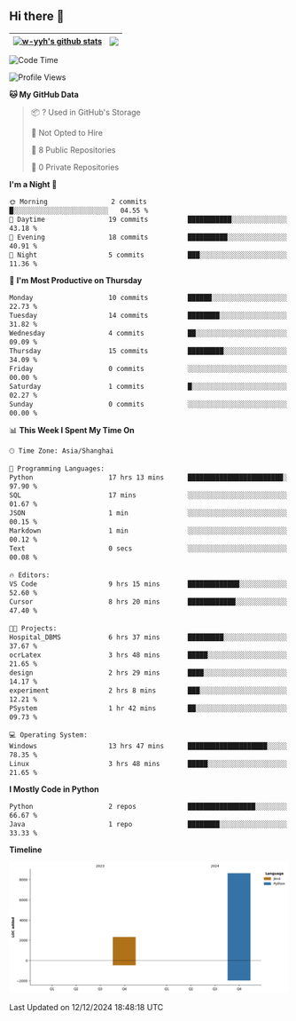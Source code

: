 ## Hi there 👋


| <a href="https://github.com/anuraghazra/github-readme-stats"><img align="center" src="https://github-readme-stats.vercel.app/api?username=w-yyh&show_icons=true&include_all_commits=true&hide_border=true" alt="w-yyh's github stats" /></a> | <a href="https://github.com/anuraghazra/github-readme-stats"><img align="center" src="https://github-readme-stats.vercel.app/api/top-langs/?username=w-yyh&layout=compact&hide_border=true" /></a> |
| ------------- | ------------- |

<!--START_SECTION:waka-->
![Code Time](http://img.shields.io/badge/Code%20Time-17%20hrs%2035%20mins-blue)

![Profile Views](http://img.shields.io/badge/Profile%20Views-2-blue)

**🐱 My GitHub Data** 

> 📦 ? Used in GitHub's Storage 
 > 
> 🚫 Not Opted to Hire
 > 
> 📜 8 Public Repositories 
 > 
> 🔑 0 Private Repositories 
 > 
**I'm a Night 🦉** 

```text
🌞 Morning                2 commits           █░░░░░░░░░░░░░░░░░░░░░░░░   04.55 % 
🌆 Daytime                19 commits          ███████████░░░░░░░░░░░░░░   43.18 % 
🌃 Evening                18 commits          ██████████░░░░░░░░░░░░░░░   40.91 % 
🌙 Night                  5 commits           ███░░░░░░░░░░░░░░░░░░░░░░   11.36 % 
```
📅 **I'm Most Productive on Thursday** 

```text
Monday                   10 commits          ██████░░░░░░░░░░░░░░░░░░░   22.73 % 
Tuesday                  14 commits          ████████░░░░░░░░░░░░░░░░░   31.82 % 
Wednesday                4 commits           ██░░░░░░░░░░░░░░░░░░░░░░░   09.09 % 
Thursday                 15 commits          █████████░░░░░░░░░░░░░░░░   34.09 % 
Friday                   0 commits           ░░░░░░░░░░░░░░░░░░░░░░░░░   00.00 % 
Saturday                 1 commits           █░░░░░░░░░░░░░░░░░░░░░░░░   02.27 % 
Sunday                   0 commits           ░░░░░░░░░░░░░░░░░░░░░░░░░   00.00 % 
```


📊 **This Week I Spent My Time On** 

```text
🕑︎ Time Zone: Asia/Shanghai

💬 Programming Languages: 
Python                   17 hrs 13 mins      ████████████████████████░   97.90 % 
SQL                      17 mins             ░░░░░░░░░░░░░░░░░░░░░░░░░   01.67 % 
JSON                     1 min               ░░░░░░░░░░░░░░░░░░░░░░░░░   00.15 % 
Markdown                 1 min               ░░░░░░░░░░░░░░░░░░░░░░░░░   00.12 % 
Text                     0 secs              ░░░░░░░░░░░░░░░░░░░░░░░░░   00.08 % 

🔥 Editors: 
VS Code                  9 hrs 15 mins       █████████████░░░░░░░░░░░░   52.60 % 
Cursor                   8 hrs 20 mins       ████████████░░░░░░░░░░░░░   47.40 % 

🐱‍💻 Projects: 
Hospital_DBMS            6 hrs 37 mins       █████████░░░░░░░░░░░░░░░░   37.67 % 
ocrLatex                 3 hrs 48 mins       █████░░░░░░░░░░░░░░░░░░░░   21.65 % 
design                   2 hrs 29 mins       ████░░░░░░░░░░░░░░░░░░░░░   14.17 % 
experiment               2 hrs 8 mins        ███░░░░░░░░░░░░░░░░░░░░░░   12.21 % 
PSystem                  1 hr 42 mins        ██░░░░░░░░░░░░░░░░░░░░░░░   09.73 % 

💻 Operating System: 
Windows                  13 hrs 47 mins      ████████████████████░░░░░   78.35 % 
Linux                    3 hrs 48 mins       █████░░░░░░░░░░░░░░░░░░░░   21.65 % 
```

**I Mostly Code in Python** 

```text
Python                   2 repos             █████████████████░░░░░░░░   66.67 % 
Java                     1 repo              ████████░░░░░░░░░░░░░░░░░   33.33 % 
```



**Timeline**

![Lines of Code chart](https://raw.githubusercontent.com/w-yyh/w-yyh/main/assets/bar_graph.png)


 Last Updated on 12/12/2024 18:48:18 UTC
<!--END_SECTION:waka-->




<!--
**w-yyh/w-yyh** is a ✨ _special_ ✨ repository because its `README.md` (this file) appears on your GitHub profile.

Here are some ideas to get you started:

- 🔭 I’m currently working on ...
- 🌱 I’m currently learning ...
- 👯 I’m looking to collaborate on ...
- 🤔 I’m looking for help with ...
- 💬 Ask me about ...
- 📫 How to reach me: ...
- 😄 Pronouns: ...
- ⚡ Fun fact: ...
-->

